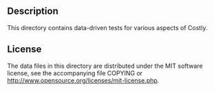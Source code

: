 Description
------------

This directory contains data-driven tests for various aspects of Costly.

License
--------

The data files in this directory are distributed under the MIT software
license, see the accompanying file COPYING or
http://www.opensource.org/licenses/mit-license.php.

